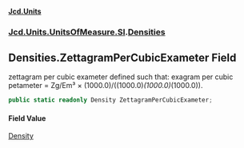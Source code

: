 #### [Jcd.Units](index.md 'index')
### [Jcd.Units.UnitsOfMeasure.SI](Jcd.Units.UnitsOfMeasure.SI.md 'Jcd.Units.UnitsOfMeasure.SI').[Densities](Densities.md 'Jcd.Units.UnitsOfMeasure.SI.Densities')

## Densities.ZettagramPerCubicExameter Field

zettagram per cubic exameter defined such that: exagram per cubic petameter = Zg/Em³ ×
(1000.0)/((1000.0)*(1000.0)*(1000.0)).

```csharp
public static readonly Density ZettagramPerCubicExameter;
```

#### Field Value
[Density](Density.md 'Jcd.Units.UnitTypes.Density')